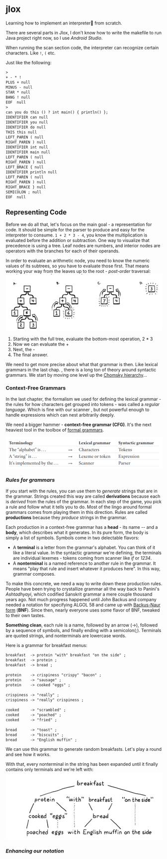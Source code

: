 # jlox

Learning how to implement an interpreter🔨 from scratch.

There are several parts in Jlox, I don't know how to write the makefile to run Java project right
now, so I use *Android Studio*.

When running the scan section code, the interpreter can recognize certain characters. Like `!`, `(`
etc.

Just like the following: 
```shell
> 
+ - * !
PLUS + null
MINUS - null
STAR * null
BANG ! null
EOF  null
> 
can you do this () ? int main() { println() };
IDENTIFIER can null
IDENTIFIER you null
IDENTIFIER do null
THIS this null
LEFT_PAREN ( null
RIGHT_PAREN ) null
IDENTIFIER int null
IDENTIFIER main null
LEFT_PAREN ( null
RIGHT_PAREN ) null
LEFT_BRACE { null
IDENTIFIER println null
LEFT_PAREN ( null
RIGHT_PAREN ) null
RIGHT_BRACE } null
SEMICOLON ; null
EOF  null
```

## Representing Code

Before we do all that, let's focus on the main goal - a representation for code. It should be simple
for the parser to produce and easy for the interpreter to consume.
`1 + 2 * 3 - 4`, you know the multiplication is evaluated before the addition or subtraction. One 
way to visualize that precedence is using a tree. Leaf nodes are numbers, and interior nodes are 
operators with the branches for each of their operands.

In order to evaluate an arithmetic node, you need to know the numeric values of its subtrees, so you
have to evaluate those first. That means working your way from the leaves up to the root - *post-order*
traversal:
![post-order traversal](pic/post-order.png)
1. Starting with the full tree, evaluate the bottom-most operation, 2 * 3
2. Now we can evaluate the +
3. Next, the -
4. The final answer.

We need to get more precise about what that grammar is then. Like lexical grammars in the last chap.
, there is a long ton of theory around syntactic grammars. We start by moving one level up the 
[Chomsky hierarchy](https://en.wikipedia.org/wiki/Chomsky_hierarchy)...

### Context-Free Grammars

In the last chapter, the formalism we used for defining the lexical grammar - the rules for how 
characters get grouped into tokens - was called a *regular language*. Which is fine with our scanner
, but not powerful enough to handle expressions which can nest arbitrarily deeply.

We need a bigger hammer - **context-free grammar (CFG)**. It's the next heaviest tool in the toolbox
of [formal grammars](https://en.wikipedia.org/wiki/Formal_grammar).

![Lexical-Syntactic](pic/lexical-syntactic.png)

### *Rules for grammars*

If you start with the rules, you can use them to *generate* strings that are in the grammar. Strings
created this way are called **derivations** because each is *derived* from the rules of the grammar.
In each step of the game, you pick a rule and follow what it tells you to do. Most of the lingo 
around formal grammars comes from playing them in this direction. Rules are called **productions**
because they *produce* strings in the grammar.

Each production in a context-free grammar has a **head** - its name -- and a **body**, which describes
what it generates. In its pure form, the body is simply a list of symbols. Symbols come in two 
delectable flavors:

* A **terminal** is a letter from the grammar's alphabet. You can think of it like a literal value.
In the syntactic grammar we're defining, the terminals are individual lexemes - tokens coming from
scanner like *if* or *1234*.
* A **nonterminal** is a named reference to another rule in the grammar. It means "play that rule 
and insert whatever it produces here". In this way, grammar composes.

To make this concrete, we need a way to write down these production rules. People have been trying 
to crystallize grammar all the way back to Panini's *Ashtadhyayi*, which codified Sanskrit grammar a
mere couple thousand years ago. Not much progress happened until John Backus and company needed a 
notation for specifying ALGOL 58 and came up with [Backus-Naur form](https://en.wikipedia.org/wiki/Backus–Naur_form)
(**BNF**). Since then, nearly everyone uses some flavor of BNF, tweaked to their own tastes.

**Something clean**, each rule is a name, followed by an arrow (->), followed by a sequence of 
symbols, and finally ending with a semicolon(;). Terminals are quoted strings, and nonterminals are 
lowercase words.

Here is a grammar for breakfast menus:
```shell
breakfast  -> protein "with" breakfast "on the side" ;
breakfast  -> protein ;
breakfast  -> bread ;

protein    -> crispiness "crispy" "bacon" ;
protein    -> "sausage" ;
protein    -> cooked "eggs" ;

crispiness -> "really" ;
crispiness -> "really" crispiness ;

cooked     -> "scrambled" ;
cooked     -> "poached" ;
cooked     -> "fried" ;

bread      -> "toast" ;
bread      -> "biscuits" ;
bread      -> "English muffin" ;
```

We can use this grammar to generate random breakfasts. Let's play a round and see how it works.

With that, every nonterminal in the string has been expanded until it finally contains only terminals
and we're left with:
![breakfast expand](pic/breakfast.png)

### *Enhancing our notation*
